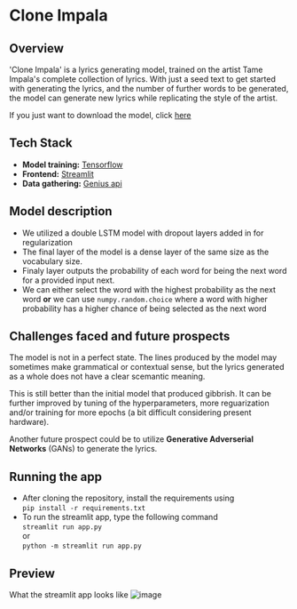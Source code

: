 # Clone Impala

## Overview

'Clone Impala' is a lyrics generating model, trained on the artist Tame Impala's complete collection of lyrics. With just a seed text to get started with generating the lyrics, and the number of further words to be generated, the model can generate new lyrics while replicating the style of the artist.

If you just want to download the model, click [here](https://github.com/sanyamjain0315/clone-impala/blob/main/models/double_LSTM_mk2.h5)

## Tech Stack

- **Model training:** [Tensorflow](https://www.tensorflow.org/)
- **Frontend:** [Streamlit](https://streamlit.io/)
- **Data gathering:** [Genius api](https://genius.com/developers)

## Model description

- We utilized a double LSTM model with dropout layers added in for regularization
- The final layer of the model is a dense layer of the same size as the vocabulary size.
- Finaly layer outputs the probability of each word for being the next word for a provided input next.
- We can either select the word with the highest probability as the next word **or** we can use `numpy.random.choice` where a word with higher probability has a higher chance of being selected as the next word

## Challenges faced and future prospects

The model is not in a perfect state. The lines produced by the model may sometimes make grammatical or contextual sense, but the lyrics generated as a whole does not have a clear scemantic meaning.  

This is still better than the initial model that produced gibbrish. It can be further improved by tuning of the hyperparameters, more reguarization and/or training for more epochs (a bit difficult considering present hardware).  

Another future prospect could be to utilize **Generative Adverserial Networks** (GANs) to generate the lyrics.

## Running the app

- After cloning the repository, install the requirements using  
  `pip install -r requirements.txt`
- To run the streamlit app, type the following command  
  `streamlit run app.py`  
  or  
  `python -m streamlit run app.py`

## Preview

What the streamlit app looks like
![image](https://github.com/sanyamjain0315/clone-impala/assets/111227515/893b8b4b-57e4-4b4c-b215-1e21ebb1a3b2)
